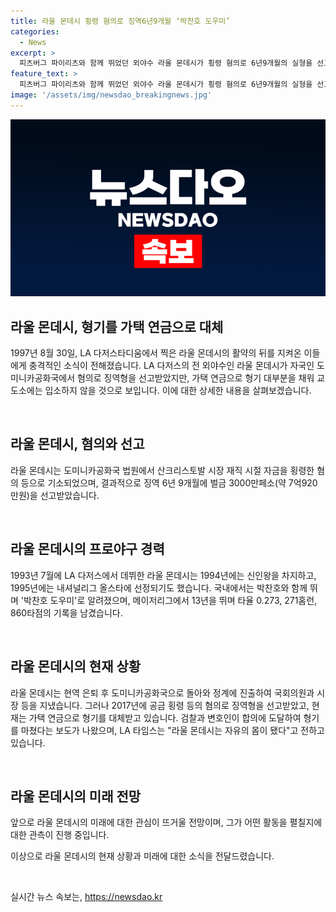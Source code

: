 ```yaml
---
title: 라울 몬데시 횡령 혐의로 징역6년9개월 ‘박찬호 도우미’
categories:
  - News
excerpt: >
  피츠버그 파이리츠와 함께 뛰었던 외야수 라울 몬데시가 횡령 혐의로 6년9개월의 실형을 선고받았지만, 가택 연금을 통해 대부분의 형기를 채워 교도소에는 입소하지 않을 것으로 보인다. 몬데시는 2017년에도 공금 횡령 등으로 징역형을 받았으나 이미 가택 연금으로 형기를 채워 끝낸 상태다. 이로써 몬데시는 형기를 마쳐 자유의 몸이 됐다는 소식이다.
feature_text: >
  피츠버그 파이리츠와 함께 뛰었던 외야수 라울 몬데시가 횡령 혐의로 6년9개월의 실형을 선고받았지만, 가택 연금을 통해 대부분의 형기를 채워 교도소에는 입소하지 않을 것으로 보인다. 몬데시는 2017년에도 공금 횡령 등으로 징역형을 받았으나 이미 가택 연금으로 형기를 채워 끝낸 상태다. 이로써 몬데시는 형기를 마쳐 자유의 몸이 됐다는 소식이다.
image: '/assets/img/newsdao_breakingnews.jpg'
---
```


<p><img src="/assets/img/newsdao_breakingnews.jpg" alt="flaretime 속보" /></p>

<h2>라울 몬데시, 형기를 가택 연금으로 대체</h2>

<p>1997년 8월 30일, LA 다저스타디움에서 찍은 라울 몬데시의 활약의 뒤를 지켜온 이들에게 충격적인 소식이 전해졌습니다. LA 다저스의 전 외야수인 라울 몬데시가 자국인 도미니카공화국에서 혐의로 징역형을 선고받았지만, 가택 연금으로 형기 대부분을 채워 교도소에는 입소하지 않을 것으로 보입니다. 이에 대한 상세한 내용을 살펴보겠습니다.</p>

<p data-ke-size="size16">&nbsp;</p>

<h2>라울 몬데시, 혐의와 선고</h2>

<p>라울 몬데시는 도미니카공화국 법원에서 산크리스토발 시장 재직 시절 자금을 횡령한 혐의 등으로 기소되었으며, 결과적으로 징역 6년 9개월에 벌금 3000만페소(약 7억920만원)을 선고받았습니다.</p>

<p data-ke-size="size16">&nbsp;</p>

<h2>라울 몬데시의 프로야구 경력</h2>

<p>1993년 7월에 LA 다저스에서 데뷔한 라울 몬데시는 1994년에는 신인왕을 차지하고, 1995년에는 내셔널리그 올스타에 선정되기도 했습니다. 국내에서는 박찬호와 함께 뛰며 '박찬호 도우미'로 알려졌으며, 메이저리그에서 13년을 뛰며 타율 0.273, 271홈런, 860타점의 기록을 남겼습니다.</p>

<p data-ke-size="size16">&nbsp;</p>

<h2>라울 몬데시의 현재 상황</h2>

<p>라울 몬데시는 현역 은퇴 후 도미니카공화국으로 돌아와 정계에 진출하여 국회의원과 시장 등을 지냈습니다. 그러나 2017년에 공금 횡령 등의 혐의로 징역형을 선고받았고, 현재는 가택 연금으로 형기를 대체받고 있습니다. 검찰과 변호인이 합의에 도달하여 형기를 마쳤다는 보도가 나왔으며, LA 타임스는 "라울 몬데시는 자유의 몸이 됐다"고 전하고 있습니다.</p>

<p data-ke-size="size16">&nbsp;</p>

<h2>라울 몬데시의 미래 전망</h2>

<p>앞으로 라울 몬데시의 미래에 대한 관심이 뜨거울 전망이며, 그가 어떤 활동을 펼칠지에 대한 관측이 진행 중입니다.</p>

<p>이상으로 라울 몬데시의 현재 상황과 미래에 대한 소식을 전달드렸습니다.</p>

<p data-ke-size="size16">&nbsp;</p>
실시간 뉴스 속보는, <a href="https://newsdao.kr" rel="dofollow">https://newsdao.kr</a>


